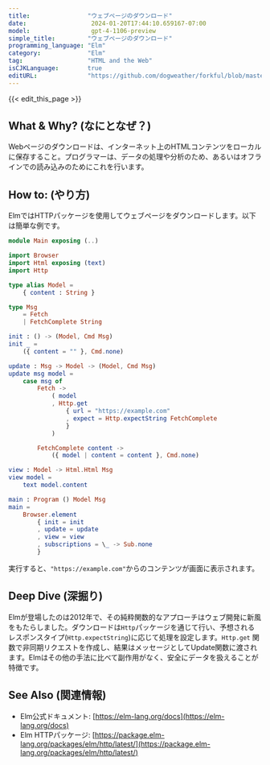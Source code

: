 ```yaml
---
title:                "ウェブページのダウンロード"
date:                  2024-01-20T17:44:10.659167-07:00
model:                 gpt-4-1106-preview
simple_title:         "ウェブページのダウンロード"
programming_language: "Elm"
category:             "Elm"
tag:                  "HTML and the Web"
isCJKLanguage:        true
editURL:              "https://github.com/dogweather/forkful/blob/master/content/ja/elm/downloading-a-web-page.md"
---
```


{{< edit_this_page >}}

## What & Why? (なにとなぜ？)
Webページのダウンロードは、インターネット上のHTMLコンテンツをローカルに保存すること。プログラマーは、データの処理や分析のため、あるいはオフラインでの読み込みのためにこれを行います。

## How to: (やり方)
ElmではHTTPパッケージを使用してウェブページをダウンロードします。以下は簡単な例です。

```Elm
module Main exposing (..)

import Browser
import Html exposing (text)
import Http

type alias Model =
    { content : String }

type Msg
    = Fetch
    | FetchComplete String

init : () -> (Model, Cmd Msg)
init _ =
    ({ content = "" }, Cmd.none)

update : Msg -> Model -> (Model, Cmd Msg)
update msg model =
    case msg of
        Fetch ->
            ( model
            , Http.get
                { url = "https://example.com"
                , expect = Http.expectString FetchComplete
                }
            )

        FetchComplete content ->
            ({ model | content = content }, Cmd.none)

view : Model -> Html.Html Msg
view model =
    text model.content

main : Program () Model Msg
main =
    Browser.element
        { init = init
        , update = update
        , view = view
        , subscriptions = \_ -> Sub.none
        }
```

実行すると、`"https://example.com"`からのコンテンツが画面に表示されます。

## Deep Dive (深掘り)
Elmが登場したのは2012年で、その純粋関数的なアプローチはウェブ開発に新風をもたらしました。ダウンロードは`Http`パッケージを通じて行い、予想されるレスポンスタイプ(`Http.expectString`)に応じて処理を設定します。`Http.get` 関数で非同期リクエストを作成し、結果はメッセージとしてUpdate関数に渡されます。Elmはその他の手法に比べて副作用がなく、安全にデータを扱えることが特徴です。

## See Also (関連情報)
- Elm公式ドキュメント: [https://elm-lang.org/docs](https://elm-lang.org/docs)
- Elm HTTPパッケージ: [https://package.elm-lang.org/packages/elm/http/latest/](https://package.elm-lang.org/packages/elm/http/latest/)
